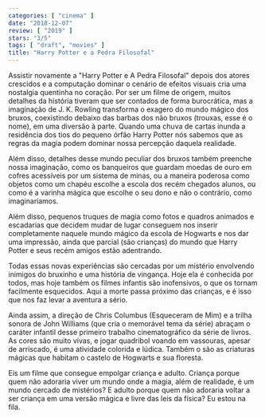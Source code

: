 ```yaml
---
categories: [ "cinema" ]
date: "2018-12-07"
review: [ "2019" ]
stars: "3/5"
tags: [ "draft", "movies" ]
title: "Harry Potter e a Pedra Filosofal"
---
```

Assistir novamente a "Harry Potter e A Pedra Filosofal" depois dos atores
crescidos e a computação dominar o cenário de efeitos visuais cria
uma nostalgia quentinha no coração. Por ser um filme de origem, muitos
detalhes da história tiveram que ser contados de forma burocrática,
mas a imaginação de J. K. Rowling transforma o exagero do mundo mágico
dos bruxos, coexistindo debaixo das barbas dos não bruxos (trouxas,
esse é o nome), em uma diversão à parte. Quando uma chuva de cartas
inunda a residência dos tios do pequeno órfão Harry Potter nós sabemos
que as regras da magia podem dominar nossa percepção daquela realidade.

Além disso, detalhes desse mundo peculiar dos bruxos também preenche
nossa imaginação, como os banqueiros que guardam moedas de ouro em
cofres acessíveis por um sistema de minas, ou a maneira poderosa como
objetos como um chapéu escolhe a escola dos recém chegados alunos,
ou como é a varinha mágica que escolhe o seu dono e não o contrário,
como imaginaríamos.

Além disso, pequenos truques de magia como fotos e quadros animados e
escadarias que decidem mudar de lugar conseguem nos inserir completamente
naquele mundo mágico da escola de Hogwarts e nos dar uma impressão,
ainda que parcial (são crianças) do mundo que Harry Potter e seus
recém amigos estão adentrando.

Todas essas novas experiências são cercadas por um mistério envolvendo
inimigos do bruxinho e uma história de vingança. Hoje ela é conhecida
por todos, mas hoje também os filmes infantis são inofensivos, o que os
tornam facilmente esquecidos. Aqui a morte passa próximo das crianças,
e é isso que nos faz levar a aventura a sério.

Ainda assim, a direção de Chris Columbus (Esqueceram de Mim) e a trilha
sonora de John Williams (que cria o memorável tema da série) abraçam
o caráter infantil desse primeiro trabalho cinematográfico da série de
livros. As cores são muito vivas, e jogar quadribol voando em vassouras,
apesar de arriscado, é uma atividade colorida e lúdica. Também o são
as criaturas mágicas que habitam o castelo de Hogwarts e sua floresta.

Eis um filme que consegue empolgar criança e adulto. Criança porque
quem não adoraria viver um mundo onde a magia, além de realidade, é um
mundo cercado de mistérios? E adulto porque quem não adoraria voltar
a ser criança em uma versão mágica e livre das leis da física? Eu
estou na fila.

